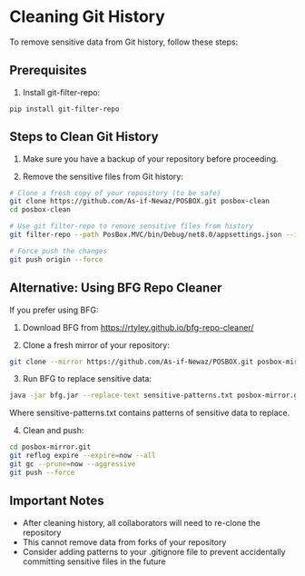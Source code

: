 # Cleaning Git History

To remove sensitive data from Git history, follow these steps:

## Prerequisites

1. Install git-filter-repo:

```
pip install git-filter-repo
```

## Steps to Clean Git History

1. Make sure you have a backup of your repository before proceeding.

2. Remove the sensitive files from Git history:

```bash
# Clone a fresh copy of your repository (to be safe)
git clone https://github.com/As-if-Newaz/POSBOX.git posbox-clean
cd posbox-clean

# Use git filter-repo to remove sensitive files from history
git filter-repo --path PosBox.MVC/bin/Debug/net8.0/appsettings.json --invert-paths

# Force push the changes
git push origin --force
```

## Alternative: Using BFG Repo Cleaner

If you prefer using BFG:

1. Download BFG from https://rtyley.github.io/bfg-repo-cleaner/

2. Clone a fresh mirror of your repository:
```bash
git clone --mirror https://github.com/As-if-Newaz/POSBOX.git posbox-mirror.git
```

3. Run BFG to replace sensitive data:
```bash
java -jar bfg.jar --replace-text sensitive-patterns.txt posbox-mirror.git
```

Where sensitive-patterns.txt contains patterns of sensitive data to replace.

4. Clean and push:
```bash
cd posbox-mirror.git
git reflog expire --expire=now --all
git gc --prune=now --aggressive
git push --force
```

## Important Notes

- After cleaning history, all collaborators will need to re-clone the repository
- This cannot remove data from forks of your repository
- Consider adding patterns to your .gitignore file to prevent accidentally committing sensitive files in the future